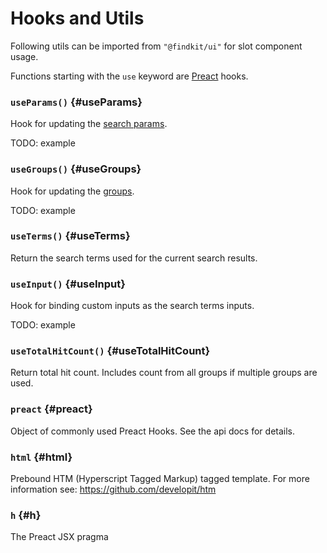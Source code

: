 # Hooks and Utils

Following utils can be imported from `"@findkit/ui"` for slot component usage.

Functions starting with the `use` keyword are
[Preact](https://preactjs.com/guide/v10/hooks/) hooks.

### `useParams()` {#useParams}

Hook for updating the [search params](/ui/api/params).

TODO: example

<Api page="ui.useparams" />

### `useGroups()` {#useGroups}

Hook for updating the [groups](/ui/api/groups).

TODO: example

<Api page="ui.usegroups" />

### `useTerms()` {#useTerms}

Return the search terms used for the current search results.

<Api page="ui.useterms" />

### `useInput()` {#useInput}

Hook for binding custom inputs as the search terms inputs.

TODO: example

<Api page="ui.useinput" />

### `useTotalHitCount()` {#useTotalHitCount}

Return total hit count. Includes count from all groups if multiple groups are used.

<Api page="ui.usetotalhitcount" />

### `preact` {#preact}

Object of commonly used Preact Hooks. See the api docs for details.

<Api page="ui.preactfunctions" />

### `html` {#html}

Prebound HTM (Hyperscript Tagged Markup) tagged template. For more information see: <https://github.com/developit/htm>

<Api page="ui.html" />

### `h` {#h}

The Preact JSX pragma

<Api page="ui.h" />
